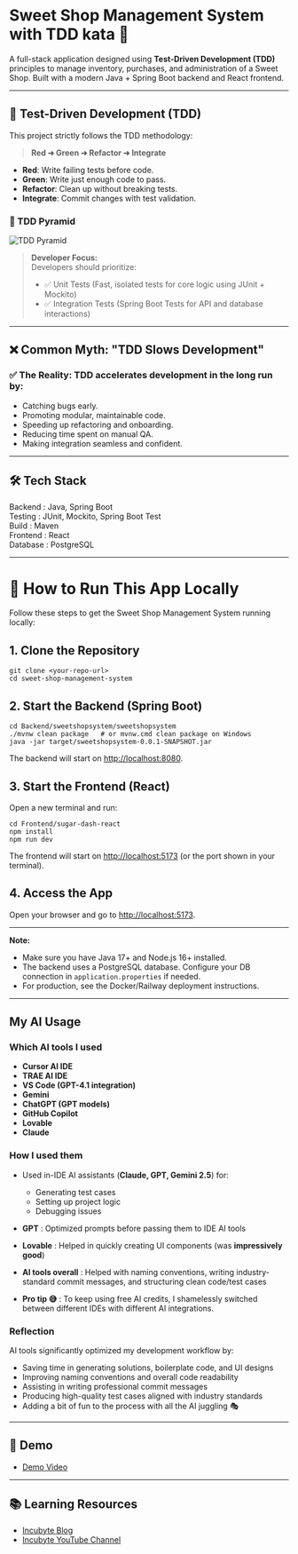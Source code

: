 # Sweet Shop Management System with TDD kata 🥋

A full-stack application designed using **Test-Driven Development (TDD)** principles to manage inventory, purchases, and administration of a Sweet Shop. Built with a modern Java + Spring Boot backend and React frontend.

---

## 🧪 Test-Driven Development (TDD)

This project strictly follows the TDD methodology:

> **Red ➜ Green ➜ Refactor ➜ Integrate**

- **Red**: Write failing tests before code.
- **Green**: Write just enough code to pass.
- **Refactor**: Clean up without breaking tests.
- **Integrate**: Commit changes with test validation.

### 🔺 TDD Pyramid

![TDD Pyramid](https://drive.google.com/uc?id=11S1ZE3lEyG9olij-snCpCfUIG1UhVKYL)

> **Developer Focus:**  
> Developers should prioritize:
>
> - ✅ Unit Tests (Fast, isolated tests for core logic using JUnit + Mockito)
> - ✅ Integration Tests (Spring Boot Tests for API and database interactions)

---

## ❌ Common Myth: "TDD Slows Development"

### ✅ The Reality: TDD accelerates development in the long run by:

- Catching bugs early.
- Promoting modular, maintainable code.
- Speeding up refactoring and onboarding.
- Reducing time spent on manual QA.
- Making integration seamless and confident.

---

## 🛠 Tech Stack

Backend : Java, Spring Boot  
 Testing : JUnit, Mockito, Spring Boot Test  
 Build : Maven  
 Frontend : React  
 Database : PostgreSQL  

---

# 🚀 How to Run This App Locally

Follow these steps to get the Sweet Shop Management System running locally:

## 1. Clone the Repository

```
git clone <your-repo-url>
cd sweet-shop-management-system
```

## 2. Start the Backend (Spring Boot)

```
cd Backend/sweetshopsystem/sweetshopsystem
./mvnw clean package   # or mvnw.cmd clean package on Windows
java -jar target/sweetshopsystem-0.0.1-SNAPSHOT.jar
```
The backend will start on [http://localhost:8080](http://localhost:8080).

## 3. Start the Frontend (React)

Open a new terminal and run:

```
cd Frontend/sugar-dash-react
npm install
npm run dev
```
The frontend will start on [http://localhost:5173](http://localhost:5173) (or the port shown in your terminal).

## 4. Access the App

Open your browser and go to [http://localhost:5173](http://localhost:5173).

---

**Note:**
- Make sure you have Java 17+ and Node.js 16+ installed.
- The backend uses a PostgreSQL database. Configure your DB connection in `application.properties` if needed.
- For production, see the Docker/Railway deployment instructions.

---

## My AI Usage

### **Which AI tools I used**

* **Cursor AI IDE**
* **TRAE AI IDE**
* **VS Code (GPT-4.1 integration)**
* **Gemini**
* **ChatGPT (GPT models)**
* **GitHub Copilot**
* **Lovable**
* **Claude**

### **How I used them**

* Used in-IDE AI assistants (**Claude, GPT, Gemini 2.5**) for:

  * Generating test cases
  * Setting up project logic
  * Debugging issues
* **GPT** : Optimized prompts before passing them to IDE AI tools
* **Lovable** : Helped in quickly creating UI components (was **impressively good**)
* **AI tools overall** : Helped with naming conventions, writing industry-standard commit messages, and structuring clean code/test cases
* **Pro tip 😅** : To keep using free AI credits, I shamelessly switched between different IDEs with different AI integrations.

### **Reflection**

AI tools significantly optimized my development workflow by:

* Saving time in generating solutions, boilerplate code, and UI designs
* Improving naming conventions and overall code readability
* Assisting in writing professional commit messages
* Producing high-quality test cases aligned with industry standards
* Adding a bit of fun to the process with all the AI juggling 🎭

---

## 🎥 Demo

- [Demo Video]( https://drive.google.com/file/d/15fl6DO7fcn3tdwiiw-1ol8ulBkEIwEbe/preview )

---

## 📚 Learning Resources

- [Incubyte Blog](https://blog.incubyte.co/blog/a-practical-approach-to-test-driven-development-beyond-red-green-refactor/)
- [Incubyte YouTube Channel](https://www.youtube.com/@incubyte_co)
